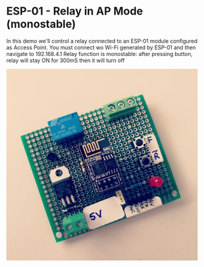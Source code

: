 # ESP-01 - Relay in AP Mode (monostable)

In this demo we'll control a relay connected to an ESP-01 module configured as Access Point.
You must connect wo Wi-Fi generated by ESP-01 and then navigate to 192.168.4.1
Relay function is monostable: after pressing button, relay will stay ON for 300mS then it will turn off

![ESP01_relay](/AP_Relay_Bistable/relay_esp8266.jpg)
